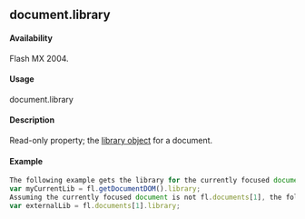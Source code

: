## document.library

#### Availability

Flash MX 2004.

#### Usage

document.library

#### Description

Read-only property; the [library object](../library_object/library_summary.md) for a document.

#### Example

```javascript
The following example gets the library for the currently focused document:
var myCurrentLib = fl.getDocumentDOM().library;
Assuming the currently focused document is not fl.documents[1], the following example gets the library for a nonfocused library or for a library you opened using File >Open as external library:
var externalLib = fl.documents[1].library;

```